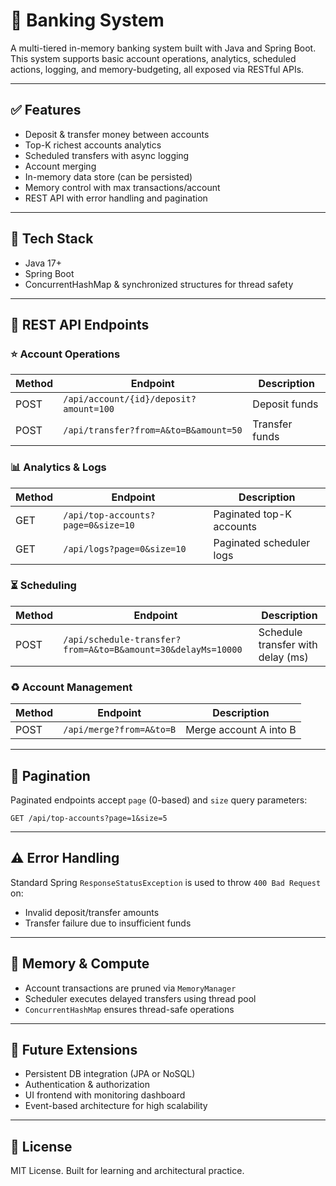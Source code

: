 # 📃 Banking System

A multi-tiered in-memory banking system built with Java and Spring Boot. This system supports basic account operations, analytics, scheduled actions, logging, and memory-budgeting, all exposed via RESTful APIs.

---

## ✅ Features

* Deposit & transfer money between accounts
* Top-K richest accounts analytics
* Scheduled transfers with async logging
* Account merging
* In-memory data store (can be persisted)
* Memory control with max transactions/account
* REST API with error handling and pagination

---

## 📅 Tech Stack

* Java 17+
* Spring Boot
* ConcurrentHashMap & synchronized structures for thread safety

---

## 📆 REST API Endpoints

### ⭐ Account Operations

| Method | Endpoint                               | Description    |
| ------ | -------------------------------------- | -------------- |
| POST   | `/api/account/{id}/deposit?amount=100` | Deposit funds  |
| POST   | `/api/transfer?from=A&to=B&amount=50`  | Transfer funds |

### 📊 Analytics & Logs

| Method | Endpoint                           | Description              |
| ------ | ---------------------------------- | ------------------------ |
| GET    | `/api/top-accounts?page=0&size=10` | Paginated top-K accounts |
| GET    | `/api/logs?page=0&size=10`         | Paginated scheduler logs |

### ⏳ Scheduling

| Method | Endpoint                                                     | Description                       |
| ------ | ------------------------------------------------------------ | --------------------------------- |
| POST   | `/api/schedule-transfer?from=A&to=B&amount=30&delayMs=10000` | Schedule transfer with delay (ms) |

### ♻️ Account Management

| Method | Endpoint                 | Description            |
| ------ | ------------------------ | ---------------------- |
| POST   | `/api/merge?from=A&to=B` | Merge account A into B |

---

## 📂 Pagination

Paginated endpoints accept `page` (0-based) and `size` query parameters:

```http
GET /api/top-accounts?page=1&size=5
```

---

## ⚠️ Error Handling

Standard Spring `ResponseStatusException` is used to throw `400 Bad Request` on:

* Invalid deposit/transfer amounts
* Transfer failure due to insufficient funds

---

## 📁 Memory & Compute

* Account transactions are pruned via `MemoryManager`
* Scheduler executes delayed transfers using thread pool
* `ConcurrentHashMap` ensures thread-safe operations

---

## 💼 Future Extensions

* Persistent DB integration (JPA or NoSQL)
* Authentication & authorization
* UI frontend with monitoring dashboard
* Event-based architecture for high scalability

---

## 📄 License

MIT License. Built for learning and architectural practice.
